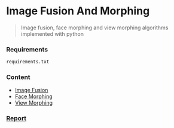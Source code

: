 # Image Fusion And Morphing

> Image fusion, face morphing and view morphing algorithms implemented with python

### Requirements

```bash
requirements.txt
```

### Content

+ [Image Fusion](./imagefusion.py)
+ [Face Morphing](./facemorphing.py)
+ [View Morphing](./viewmorphing.py)

### [Report](./report.pdf)